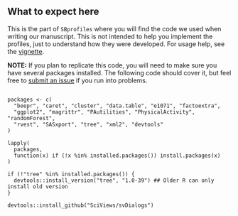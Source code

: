 ## What to expect here

This is the part of `SBprofiles` where you will find the code we used
when writing our manuscript. This is not intended to help you implement
the profiles, just to understand how they were developed. For usage help,
see the [vignette](https://github.com/paulhibbing/SBprofiles/blob/main/vignettes/SBprofiles.pdf).

**NOTE:** If you plan to replicate this code, you will need to make sure you
  have several packages installed. The following code should cover it, but
  feel free to [submit an issue](https://github.com/paulhibbing/SBprofiles/issues)
  if you run into problems.
  
```

packages <- c(
  "beepr", "caret", "cluster", "data.table", "e1071", "factoextra",
  "ggplot2", "magrittr", "PAutilities", "PhysicalActivity", "randomForest",
  "rvest", "SASxport", "tree", "xml2", "devtools"
)

lapply(
  packages,
  function(x) if (!x %in% installed.packages()) install.packages(x)
)

if (!"tree" %in% installed.packages()) {
  devtools::install_version("tree", "1.0-39") ## Older R can only install old version
}

devtools::install_github("SciViews/svDialogs")

```
